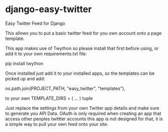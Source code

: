 django-easy-twitter
===================

Easy Twitter Feed for Django

This allows you to put a basic twitter feed for you own account onto a page template.

This app makes use of Twython so please install that first before using, or add it to your own requirements.txt file:
  
  pip install twython
  
Once installed just add it to your installed apps, so the templates can be picked up and add:

  os.path.join(PROJECT_PATH, "easy_twitter", "templates"),

to your own TEMPLATE_DIRS = ( ... ) tuple

Just replace the settings from your own Twitter app details and make sure to generate you API Data. OAuth is only 
required when creating an app that access other peoples twittter accounts this app is not designed for that, it is 
a simple way to pull your own feed onto your site.

